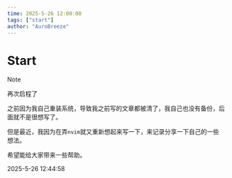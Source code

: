 ```yaml
---
time: 2025-5-26 12:00:00
tags: ["start"]
author: "AuroBreeze"
---
```


# Start


>[!NOTE]
>再次启程了
>
>之前因为我自己重装系统，导致我之前写的文章都被清了，我自己也没有备份，后面就不是很想写了。
>
>但是最近，我因为在弄`nvim`就又重新想起来写一下，来记录分享一下自己的一些想法。
>
>希望能给大家带来一些帮助。
>
>2025-5-26 12:44:58